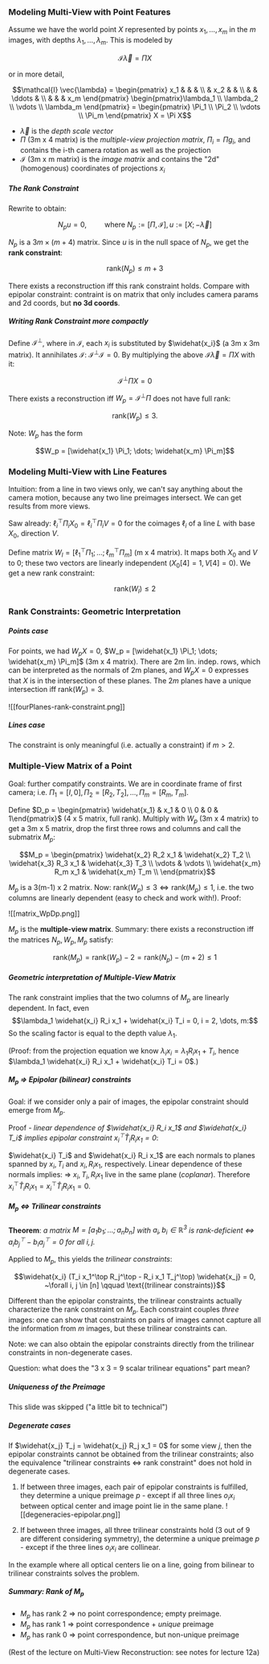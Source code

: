 ### Modeling Multi-View with Point Features

Assume we have the world point $X$ represented by points $x_1, \dots, x_m$ in the $m$ images, with depths $\lambda_1, \dots, \lambda_m$. This is modeled by

$$\mathcal{I} \vec{\lambda} = \Pi X$$

or in more detail,

$$\mathcal{I} \vec{\lambda} = \begin{pmatrix} x_1 & & & \\ & x_2 & & \\ & & \ddots & \\ & & & x_m \end{pmatrix} \begin{pmatrix}\lambda_1 \\ \lambda_2 \\ \vdots \\ \lambda_m \end{pmatrix} = \begin{pmatrix} \Pi_1 \\ \Pi_2 \\ \vdots \\ \Pi_m \end{pmatrix} X = \Pi X$$

* $\vec{\lambda}$ is the *depth scale vector*
* $\Pi$ (3m x 4 matrix) is the *multiple-view projection matrix*, $\Pi_i = \Pi g_i$, and contains the i-th camera rotation as well as the projection
* $\mathcal{I}$ (3m x m matrix) is the *image matrix* and contains the "2d" (homogenous) coordinates of projections $x_i$

##### The Rank Constraint

Rewrite to obtain:

$$N_p u = 0, \qquad \text{ where } N_p := [\Pi, \mathcal{I}],  u :=[X; -\vec{\lambda}]$$

$N_p$ is a $3m \times (m+4)$ matrix. Since $u$ is in the null space of $N_p$, we get the **rank constraint**:

$$\text{rank}(N_p) \leq m+3$$

There exists a reconstruction iff this rank constraint holds. Compare with epipolar constraint: contraint is on matrix that only includes camera params and 2d coords, but **no 3d coords**.

##### Writing Rank Constraint more compactly
Define $\mathcal{I}^\bot$, where in $\mathcal{I}$, each $x_i$ is substituted by $\widehat{x_i}$ (a 3m x 3m matrix). It annihilates $\mathcal{I}$: $\mathcal{I}^\bot \mathcal{I} = 0$. By multiplying the above $\mathcal{I} \vec{\lambda} = \Pi X$ with it:

$$\mathcal{I}^\bot \Pi X = 0$$

There exists a reconstruction iff $W_p = \mathcal{I}^\bot \Pi$ does not have full rank:

$$\text{rank}(W_p) \leq 3.$$

Note: $W_p$ has the form

$$W_p = [\widehat{x_1} \Pi_1; \dots; \widehat{x_m} \Pi_m]$$

### Modeling Multi-View with Line Features
Intuition: from a line in two views only, we can't say anything about the camera motion, because any two line preimages intersect. We can get results from more views.

Saw already:  $\ell_i^\top \Pi_i X_0 = \ell_i^\top \Pi_i V = 0$ for the coimages $\ell_i$ of a line $L$ with base $X_0$, direction $V$.

Define matrix $W_l = [\ell_1^\top \Pi_1 ; \dots; \ell_m^\top \Pi_m]$ (m x 4 matrix). It maps both $X_0$ and $V$ to 0; these two vectors are linearly independent ($X_0[4] = 1, V[4] = 0$). We get a new rank constraint:

$$\text{rank}(W_l) \leq 2$$


### Rank Constraints: Geometric Interpretation

##### Points case
For points, we had $W_p X = 0$, $W_p = [\widehat{x_1} \Pi_1; \dots; \widehat{x_m} \Pi_m]$ (3m x 4 matrix). There are 2m lin. indep. rows, which can be interpreted as the normals of 2m planes, and $W_p X = 0$ expresses that $X$ is in the intersection of these planes. The $2m$ planes have a unique intersection iff $\text{rank}(W_p) = 3$.

![[fourPlanes-rank-constraint.png]]

##### Lines case
The constraint is only meaningful (i.e. actually a constraint) if $m > 2$. 


### Multiple-View Matrix of a Point
Goal: further compatify constraints.
We are in coordinate frame of first camera; i.e. $\Pi_1 = [I, 0], \Pi_2 = [R_2, T_2], \dots, \Pi_m = [R_m, T_m]$.

Define $D_p = \begin{pmatrix} \widehat{x_1} & x_1 & 0 \\ 0 & 0 & 1\end{pmatrix}$ (4 x 5 matrix, full rank). Multiply with $W_p$ (3m x 4 matrix) to get a 3m x 5 matrix, drop the first three rows and columns and call the submatrix $M_p$:

$$M_p = \begin{pmatrix}
	\widehat{x_2} R_2 x_1 & \widehat{x_2} T_2 \\
	\widehat{x_3} R_3 x_1 & \widehat{x_3} T_3 \\
	\vdots & \vdots \\
	\widehat{x_m} R_m x_1 & \widehat{x_m} T_m \\
 \end{pmatrix}$$
  
  $M_p$ is a 3(m-1) x 2 matrix. Now: $\text{rank}(W_p) \leq 3 \Leftrightarrow \text{rank}(M_p) \leq 1$, i.e. the two columns are linearly dependent (easy to check and work with!). Proof: 
  
  ![[matrix_WpDp.png]]
  
  $M_p$ is the **multiple-view matrix**. Summary: there exists a reconstruction iff the matrices $N_p, W_p, M_p$ satisfy:
  
  $$\text{rank}(M_p) = \text{rank}(W_p) - 2 = \text{rank}(N_p) - (m+2) \leq 1$$
  
  ##### Geometric interpretation of Multiple-View Matrix
  
  The rank constraint implies that the two columns of $M_p$ are linearly dependent. In fact, even $$\lambda_1 \widehat{x_i} R_i x_1 + \widehat{x_i} T_i = 0, i = 2, \dots, m:$$
  So the scaling factor is equal to the depth value $\lambda_1$.
  
  (Proof: from the projection equation we know $\lambda_i x_i = \lambda_1 R_i x_1 + T_i$, hence $\lambda_1 \widehat{x_i} R_i x_1 + \widehat{x_i} T_i = 0$.)
  
  ##### $M_p$ => Epipolar (bilinear) constraints
  Goal: if we consider only a pair of images, the epipolar constraint should emerge from $M_p$.
  
  Proof - *linear dependence of $\widehat{x_i} R_i x_1$ and $\widehat{x_i} T_i$ implies epipolar constraint $x_i^\top \hat{T}_i R_i x_1 = 0$*:
  
$\widehat{x_i} T_i$ and $\widehat{x_i} R_i x_1$ are each normals to planes spanned by $x_i, T_i$ and $x_i, R_ix_1$, respectively. Linear dependence of these normals implies: => $x_i, T_i, R_i x_1$ live in the same plane (*coplanar*). Therefore $x_i^\top \hat{T}_i R_i x_1 = x_i^\top \hat{T}_i R_i x_1 = 0$.

#####  $M_p$ <=> Trilinear constraints
**Theorem**: *a matrix $M = [a_1 b_1; \dots; a_n b_n]$ with $a_i, b_i \in \mathbb{R}^3$ is rank-deficient <=> $a_i b_j^\top - b_i a_j^\top = 0$ for all $i, j$.*

Applied to $M_p$, this yields the *trilinear constraints*:

$$\widehat{x_i} (T_i x_1^\top R_j^\top - R_i x_1 T_j^\top) \widehat{x_j} = 0, ~\forall i, j \in [n] \qquad \text{(trilinear constraints)}$$

Different than the epipolar constraints, the trilinear constraints actually characterize the rank constraint on $M_p$. Each constraint couples *three* images: one can show that constraints on pairs of images cannot capture all the information from $m$ images, but these trilinear constraints can.

Note: we can also obtain the epipolar constraints directly from the trilinear constraints in non-degenerate cases.

Question: what does the "3 x 3 = 9 scalar trilinear equations" part mean?

##### Uniqueness of the Preimage
This slide was skipped ("a little bit to technical")

##### Degenerate cases
If $\widehat{x_j} T_j = \widehat{x_j} R_j x_1 = 0$ for some view $j$, then the epipolar constraints cannot be obtained from the trilinear constraints; also the equivalence "trilinear constraints <=> rank constraint" does not hold in degenerate cases.
1. If between three images, each pair of epipolar constraints is fulfilled, they determine a unique preimage $p$ - except if all three lines $o_i x_i$ between optical center and image point lie in the same plane.
![[degeneracies-epipolar.png]]

2. If between three images, all three trilinear constraints hold (3 out of 9 are different considering symmetry), the determine a unique preimage $p$ - except if the three lines $o_i x_i$ are collinear.


In the example where all optical centers lie on a line, going from bilinear to trilinear constraints solves the problem.

##### Summary: Rank of $M_p$
* $M_p$ has rank 2 => no point correspondence; empty preimage.
* $M_p$ has rank 1 => point correspondence + *unique* preimage
* $M_p$ has rank 0 => point correspondence, but non-unique preimage



(Rest of the lecture on Multi-View Reconstruction: see notes for lecture 12a)